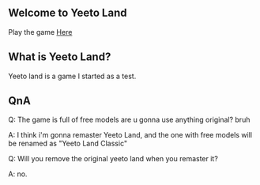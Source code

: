## Welcome to Yeeto Land
Play the game [Here](https://www.roblox.com/games/4647967276/The-First-Major-Update-Yeeto-Land)

## What is Yeeto Land?
Yeeto land is a game I started as a test.

## QnA
Q: The game is full of free models are u gonna use anything original? bruh

A: I think i'm gonna remaster Yeeto Land, and the one with free models will be renamed as "Yeeto Land Classic"

Q: Will you remove the original yeeto land when you remaster it?

A: no.
